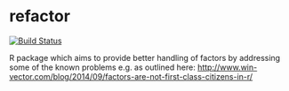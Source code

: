 # refactor
[![Build Status](https://travis-ci.org/jonmcalder/refactor.svg?branch=master)](https://travis-ci.org/jonmcalder/refactor)

R package which aims to provide better handling of factors by addressing some of the known problems e.g. as outlined here: http://www.win-vector.com/blog/2014/09/factors-are-not-first-class-citizens-in-r/
